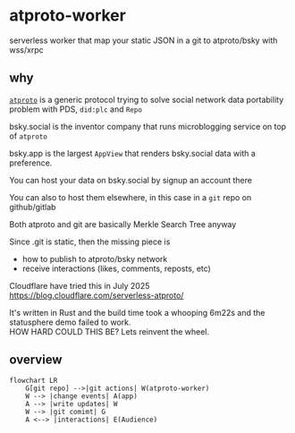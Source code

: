 # atproto-worker
serverless worker that map your static JSON in a git to atproto/bsky with wss/xrpc

## why

[`atproto`](https://atproto.com) is a generic protocol trying to solve social network data portability problem with PDS, `did:plc` and `Repo`      

bsky.social is the inventor company that runs microblogging service on top of `atproto`

bsky.app is the largest `AppView` that renders bsky.social data with a preference.

You can host your data on bsky.social by signup an account there

You can also to host them elsewhere, in this case in a `git` repo on github/gitlab   

Both atproto and git are basically Merkle Search Tree anyway

Since .git is static, then the missing piece is

 - how to publish to atproto/bsky network
 - receive interactions (likes, comments, reposts, etc)

Cloudflare have tried this in July 2025   
https://blog.cloudflare.com/serverless-atproto/

It's written in Rust and the build time took a whooping 6m22s and the statusphere demo failed to work.     
HOW HARD COULD THIS BE? Lets reinvent the wheel.

## overview

```mermaid
flowchart LR
    G[git repo] -->|git actions| W(atproto-worker)
    W --> |change events| A(app)
    A --> |write updates| W
    W --> |git comimt| G
    A <--> |interactions| E(Audience)
```
